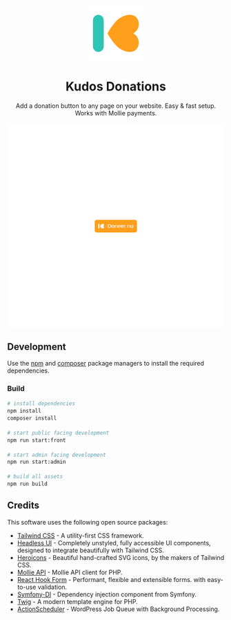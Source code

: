 <div align="center">
    <img alt="Kudos logo" src="assets/plugin/icon-128x128.png" width="128">
    <h1>Kudos Donations</h1>
    Add a donation button to any page on your website. Easy & fast setup. Works with Mollie payments.
    <br>
    <br>
    <img src="assets/plugin/demo-1.gif" alt="Kudos Donations">
</div>

## Development

Use the [npm](https://www.npmjs.com/) and [composer](https://getcomposer.org/) package managers to install the required
dependencies.

### Build

````bash
# install dependencies
npm install
composer install

# start public facing development
npm run start:front

# start admin facing development
npm run start:admin

# build all assets
npm run build
````

## Credits

This software uses the following open source packages:

- [Tailwind CSS](https://tailwindcss.com/) - A utility-first CSS framework.
- [Headless UI](https://github.com/tailwindlabs/headlessui) - Completely unstyled, fully accessible UI components,
  designed to integrate beautifully with Tailwind CSS.
- [Heroicons](https://heroicons.com/) - Beautiful hand-crafted SVG icons, by the makers of Tailwind CSS.
- [Mollie API](https://github.com/mollie/mollie-api-php) - Mollie API client for PHP.
- [React Hook Form](https://github.com/react-hook-form/react-hook-form) - Performant, flexible and extensible forms.
  with easy-to-use validation.
- [Symfony-DI](https://symfony.com/components/DependencyInjection) - Dependency injection component from Symfony.
- [Twig](https://twig.symfony.com/) - A modern template engine for PHP.
- [ActionScheduler](https://actionscheduler.org/) - WordPress Job Queue with Background Processing.